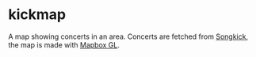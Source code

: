 # kickmap
A map showing concerts in an area. Concerts are fetched from [Songkick](https://www.songkick.com), the map is made with [Mapbox GL](https://www.mapbox.com/).
